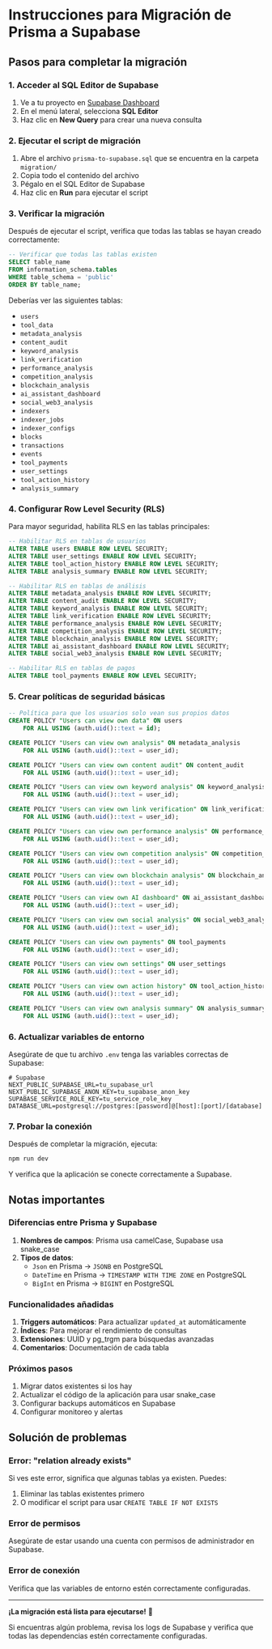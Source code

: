 # Instrucciones para Migración de Prisma a Supabase

## Pasos para completar la migración

### 1. Acceder al SQL Editor de Supabase

1. Ve a tu proyecto en [Supabase Dashboard](https://app.supabase.com)
2. En el menú lateral, selecciona **SQL Editor**
3. Haz clic en **New Query** para crear una nueva consulta

### 2. Ejecutar el script de migración

1. Abre el archivo `prisma-to-supabase.sql` que se encuentra en la carpeta `migration/`
2. Copia todo el contenido del archivo
3. Pégalo en el SQL Editor de Supabase
4. Haz clic en **Run** para ejecutar el script

### 3. Verificar la migración

Después de ejecutar el script, verifica que todas las tablas se hayan creado correctamente:

```sql
-- Verificar que todas las tablas existen
SELECT table_name 
FROM information_schema.tables 
WHERE table_schema = 'public' 
ORDER BY table_name;
```

Deberías ver las siguientes tablas:
- `users`
- `tool_data`
- `metadata_analysis`
- `content_audit`
- `keyword_analysis`
- `link_verification`
- `performance_analysis`
- `competition_analysis`
- `blockchain_analysis`
- `ai_assistant_dashboard`
- `social_web3_analysis`
- `indexers`
- `indexer_jobs`
- `indexer_configs`
- `blocks`
- `transactions`
- `events`
- `tool_payments`
- `user_settings`
- `tool_action_history`
- `analysis_summary`

### 4. Configurar Row Level Security (RLS)

Para mayor seguridad, habilita RLS en las tablas principales:

```sql
-- Habilitar RLS en tablas de usuarios
ALTER TABLE users ENABLE ROW LEVEL SECURITY;
ALTER TABLE user_settings ENABLE ROW LEVEL SECURITY;
ALTER TABLE tool_action_history ENABLE ROW LEVEL SECURITY;
ALTER TABLE analysis_summary ENABLE ROW LEVEL SECURITY;

-- Habilitar RLS en tablas de análisis
ALTER TABLE metadata_analysis ENABLE ROW LEVEL SECURITY;
ALTER TABLE content_audit ENABLE ROW LEVEL SECURITY;
ALTER TABLE keyword_analysis ENABLE ROW LEVEL SECURITY;
ALTER TABLE link_verification ENABLE ROW LEVEL SECURITY;
ALTER TABLE performance_analysis ENABLE ROW LEVEL SECURITY;
ALTER TABLE competition_analysis ENABLE ROW LEVEL SECURITY;
ALTER TABLE blockchain_analysis ENABLE ROW LEVEL SECURITY;
ALTER TABLE ai_assistant_dashboard ENABLE ROW LEVEL SECURITY;
ALTER TABLE social_web3_analysis ENABLE ROW LEVEL SECURITY;

-- Habilitar RLS en tablas de pagos
ALTER TABLE tool_payments ENABLE ROW LEVEL SECURITY;
```

### 5. Crear políticas de seguridad básicas

```sql
-- Política para que los usuarios solo vean sus propios datos
CREATE POLICY "Users can view own data" ON users
    FOR ALL USING (auth.uid()::text = id);

CREATE POLICY "Users can view own analysis" ON metadata_analysis
    FOR ALL USING (auth.uid()::text = user_id);

CREATE POLICY "Users can view own content audit" ON content_audit
    FOR ALL USING (auth.uid()::text = user_id);

CREATE POLICY "Users can view own keyword analysis" ON keyword_analysis
    FOR ALL USING (auth.uid()::text = user_id);

CREATE POLICY "Users can view own link verification" ON link_verification
    FOR ALL USING (auth.uid()::text = user_id);

CREATE POLICY "Users can view own performance analysis" ON performance_analysis
    FOR ALL USING (auth.uid()::text = user_id);

CREATE POLICY "Users can view own competition analysis" ON competition_analysis
    FOR ALL USING (auth.uid()::text = user_id);

CREATE POLICY "Users can view own blockchain analysis" ON blockchain_analysis
    FOR ALL USING (auth.uid()::text = user_id);

CREATE POLICY "Users can view own AI dashboard" ON ai_assistant_dashboard
    FOR ALL USING (auth.uid()::text = user_id);

CREATE POLICY "Users can view own social analysis" ON social_web3_analysis
    FOR ALL USING (auth.uid()::text = user_id);

CREATE POLICY "Users can view own payments" ON tool_payments
    FOR ALL USING (auth.uid()::text = user_id);

CREATE POLICY "Users can view own settings" ON user_settings
    FOR ALL USING (auth.uid()::text = user_id);

CREATE POLICY "Users can view own action history" ON tool_action_history
    FOR ALL USING (auth.uid()::text = user_id);

CREATE POLICY "Users can view own analysis summary" ON analysis_summary
    FOR ALL USING (auth.uid()::text = user_id);
```

### 6. Actualizar variables de entorno

Asegúrate de que tu archivo `.env` tenga las variables correctas de Supabase:

```env
# Supabase
NEXT_PUBLIC_SUPABASE_URL=tu_supabase_url
NEXT_PUBLIC_SUPABASE_ANON_KEY=tu_supabase_anon_key
SUPABASE_SERVICE_ROLE_KEY=tu_service_role_key
DATABASE_URL=postgresql://postgres:[password]@[host]:[port]/[database]
```

### 7. Probar la conexión

Después de completar la migración, ejecuta:

```bash
npm run dev
```

Y verifica que la aplicación se conecte correctamente a Supabase.

## Notas importantes

### Diferencias entre Prisma y Supabase

1. **Nombres de campos**: Prisma usa camelCase, Supabase usa snake_case
2. **Tipos de datos**: 
   - `Json` en Prisma → `JSONB` en PostgreSQL
   - `DateTime` en Prisma → `TIMESTAMP WITH TIME ZONE` en PostgreSQL
   - `BigInt` en Prisma → `BIGINT` en PostgreSQL

### Funcionalidades añadidas

1. **Triggers automáticos**: Para actualizar `updated_at` automáticamente
2. **Índices**: Para mejorar el rendimiento de consultas
3. **Extensiones**: UUID y pg_trgm para búsquedas avanzadas
4. **Comentarios**: Documentación de cada tabla

### Próximos pasos

1. Migrar datos existentes si los hay
2. Actualizar el código de la aplicación para usar snake_case
3. Configurar backups automáticos en Supabase
4. Configurar monitoreo y alertas

## Solución de problemas

### Error: "relation already exists"
Si ves este error, significa que algunas tablas ya existen. Puedes:
1. Eliminar las tablas existentes primero
2. O modificar el script para usar `CREATE TABLE IF NOT EXISTS`

### Error de permisos
Asegúrate de estar usando una cuenta con permisos de administrador en Supabase.

### Error de conexión
Verifica que las variables de entorno estén correctamente configuradas.

---

**¡La migración está lista para ejecutarse!** 🚀

Si encuentras algún problema, revisa los logs de Supabase y verifica que todas las dependencias estén correctamente configuradas.